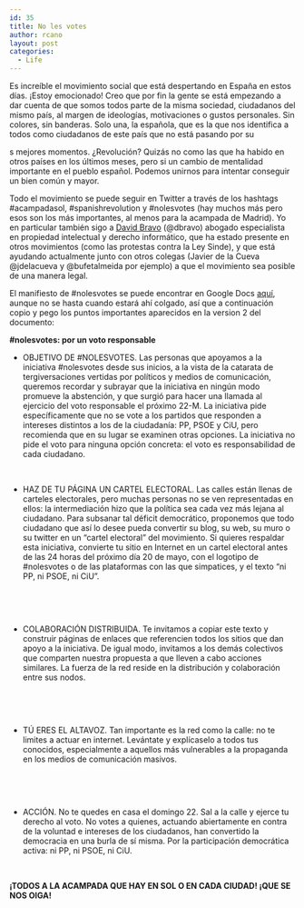 ```yaml
---
id: 35
title: No les votes
author: rcano
layout: post
categories:
  - Life
---
```

Es increíble el movimiento social que está despertando en España en estos días. ¡Estoy emocionado! Creo que por fin la gente se está empezando a dar cuenta de que somos todos parte de la misma sociedad, ciudadanos del mismo país, al margen de ideologías, motivaciones o gustos personales. Sin colores, sin banderas. Solo una, la española, que es la que nos identifica a todos como ciudadanos de este país que no está pasando por su

<div style="clear: both; text-align: center;">
</div>

s mejores momentos. ¿Revolución? Quizás no como las que ha habido en otros países en los últimos meses, pero si un cambio de mentalidad importante en el pueblo español. Podemos unirnos para intentar conseguir un bien común y mayor.

Todo el movimiento se puede seguir en Twitter a través de los hashtags #acampadasol, #spanishrevolution y #nolesvotes (hay muchos más pero esos son los más importantes, al menos para la acampada de Madrid). Yo en particular también sigo a [David Bravo][1] (@dbravo) abogado especialista en propiedad intelectual y derecho informático, que ha estado presente en otros movimientos (como las protestas contra la Ley Sinde), y que está ayudando actualmente junto con otros colegas (Javier de la Cueva @jdelacueva y @bufetalmeida por ejemplo) a que el movimiento sea posible de una manera legal.

El manifiesto de #nolesvotes se puede encontrar en Google Docs [aquí][2], aunque no se hasta cuando estará ahí colgado, así que a continuación copio y pego los puntos importantes aparecidos en la version 2 del documento:

**#nolesvotes: por un voto responsable**

  * OBJETIVO DE #NOLESVOTES. Las personas que apoyamos a la iniciativa #nolesvotes desde sus inicios, a la vista de la catarata de tergiversaciones vertidas por políticos y medios de comunicación, queremos recordar y subrayar que la iniciativa en ningún modo promueve la abstención, y que surgió para hacer una llamada al ejercicio del voto responsable el próximo 22-M. La iniciativa pide específicamente que no se vote a los partidos que responden a intereses distintos a los de la ciudadanía: PP, PSOE y CiU, pero recomienda que en su lugar se examinen otras opciones. La iniciativa no pide el voto para ninguna opción concreta: el voto es responsabilidad de cada ciudadano.

&nbsp;

  * HAZ DE TU PÁGINA UN CARTEL ELECTORAL. Las calles están llenas de carteles electorales, pero muchas personas no se ven representadas en ellos: la intermediación hizo que la política sea cada vez más lejana al ciudadano. Para subsanar tal déficit democrático, proponemos que todo ciudadano que así lo desee pueda convertir su blog, su web, su muro o su twitter en un &#8220;cartel electoral&#8221; del movimiento. Si quieres respaldar esta iniciativa, convierte tu sitio en Internet en un cartel electoral antes de las 24 horas del próximo día 20 de mayo, con el logotipo de #nolesvotes o de las plataformas con las que simpatices, y el texto “ni PP, ni PSOE, ni CiU”.

&nbsp;

&nbsp;

  * COLABORACIÓN DISTRIBUIDA. Te invitamos a copiar este texto y construir páginas de enlaces que referencien todos los sitios que dan apoyo a la iniciativa. De igual modo, invitamos a los demás colectivos que comparten nuestra propuesta a que lleven a cabo acciones similares. La fuerza de la red reside en la distribución y colaboración entre sus nodos.

&nbsp;

&nbsp;

  * TÚ ERES EL ALTAVOZ. Tan importante es la red como la calle: no te limites a actuar en internet. Levántate y explícaselo a todos tus conocidos, especialmente a aquellos más vulnerables a la propaganda en los medios de comunicación masivos.

&nbsp;

&nbsp;

  * ACCIÓN. No te quedes en casa el domingo 22. Sal a la calle y ejerce tu derecho al voto. No votes a quienes, actuando abiertamente en contra de la voluntad e intereses de los ciudadanos, han convertido la democracia en una burla de sí misma. Por la participación democrática activa: ni PP, ni PSOE, ni CiU.

&nbsp;

**¡TODOS A LA ACAMPADA QUE HAY EN SOL O EN CADA CIUDAD! ¡QUE SE NOS OIGA!**

 [1]: http://www.filmica.com/david_bravo/
 [2]: https://docs.google.com/document/pub?id=139G8EL1OOR-RtfhTstHb7qekZvBoJTz1oCImbGa_I48&pli=1
